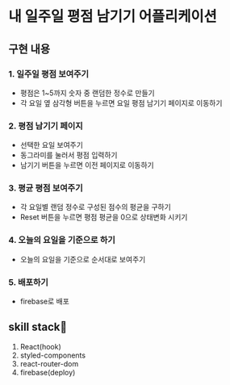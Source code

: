 # 내 일주일 평점 남기기 어플리케이션

## 구현 내용

### 1. 일주일 평점 보여주기

* 평점은 1~5까지 숫자 중 랜덤한 정수로 만들기
* 각 요일 옆 삼각형 버튼을 누르면 요일 평점 남기기 페이지로 이동하기

### 2. 평점 남기기 페이지

* 선택한 요일 보여주기
* 동그라미를 눌러서 평점 입력하기
* 남기기 버튼을 누르면 이전 페이지로 이동하기

### 3. 평균 평점 보여주기

* 각 요일별 랜덤 정수로 구성된 점수의 평균을 구하기
* Reset 버튼을 누르면 평점 평균을 0으로 상태변화 시키기

### 4. 오늘의 요일을 기준으로 하기

* 오늘의 요일을 기준으로 순서대로 보여주기

### 5. 배포하기

* firebase로 배포


## skill stack🙂

1. React(hook)
2. styled-components
3. react-router-dom
4. firebase(deploy)
